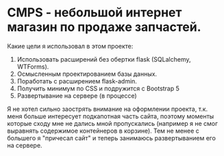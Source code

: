 # CMPS - небольшой интернет магазин по продаже запчастей.
Какие цели я использовал в этом проекте:
  1. Использовать расширений без обертки flask (SQLalchemy, WTForms).
  2. Осмысленным проектированием базы данных.
  3. Поработать с расширением flask-admin.
  4. Получить минимум по CSS и подружится с Bootstrap 5
  5. Развертывание на сервере (в процессе)

Я не хотел сильно заострять внимание на оформлении проекта, т.к. меня больше интересует подкапотная часть сайта, 
поэтому моменты которые сходу мне не дались мной пропускались (например я не смог выравнять содержимое контейнеров в корзине).
Тем не менее с большего я "причесал сайт" и теперь занимаюсь развертыванием его на сервере.